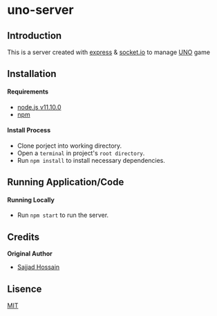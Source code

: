 # uno-server

## Introduction

This is a server created with [express](https://expressjs.com/) & [socket.io](https://socket.io/) to manage [UNO](https://en.wikipedia.org/wiki/Uno_(card_game)) game

## Installation

#### Requirements
- [node.js v11.10.0](https://nodejs.org/en/blog/release/v11.10.0/)
- [npm](https://www.npmjs.com/)

#### Install Process
- Clone porject into working directory.
- Open a `terminal` in project's `root directory`.
- Run `npm install` to install necessary dependencies.

## Running Application/Code

#### Running Locally
- Run `npm start` to run the server.

## Credits

**Original Author**

* [Sajjad Hossain](https://github.com/Halum)

## Lisence
[MIT](https://github.com/Halum/checkeeper-signature/blob/master/LICENSE)
